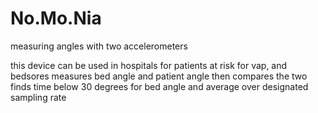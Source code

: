 No.Mo.Nia
=========

measuring angles with two accelerometers

this device can be used in hospitals for patients at risk for vap, and bedsores
measures bed angle and patient angle then compares the two
finds time below 30 degrees for bed angle and average over designated sampling rate
